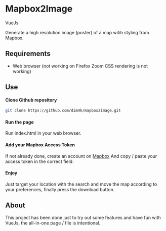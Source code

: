 Mapbox2Image
=====
<p>VueJs</p>
<p>Generate a high resolution image (poster) of a map witih styling from Mapbox.</p>

Requirements
----
* Web browser (not working on Firefox Zoom CSS rendering is not working)

Use
----

#### Clone Github repository
```sh
git clone https://github.com/dim4k/mapbox2image.git
```

#### Run the page
Run index.html in your web browser.

#### Add your Mapbox Access Token
If not already done, create an account on [Mapbox](https://www.mapbox.com/)
And copy / paste your access token in the correct field.

#### Enjoy
Just target your location with the search and move the map according to your preferences, finally press the download button.

About
----
This project has been done just to try out some features and have fun with VueJs, the all-in-one page / file is intentional. 